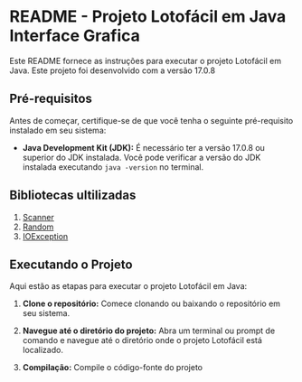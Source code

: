 # README - Projeto Lotofácil em Java Interface Grafica

Este README fornece as instruções para executar o projeto Lotofácil em Java. Este projeto foi desenvolvido com a versão 17.0.8

## Pré-requisitos

Antes de começar, certifique-se de que você tenha o seguinte pré-requisito instalado em seu sistema:

- **Java Development Kit (JDK):** É necessário ter a versão 17.0.8 ou superior do JDK instalada. Você pode verificar a versão do JDK instalada executando `java -version` no terminal.

## Bibliotecas ultilizadas


1. [Scanner](https://docs.oracle.com/javase/8/docs/api/java/util/Scanner.html)
2. [Random](https://docs.oracle.com/javase/8/docs/api/java/util/Random.html)
3. [IOException](https://docs.oracle.com/javase%2F7%2Fdocs%2Fapi%2F%2F/java/io/IOException.html)

## Executando o Projeto

Aqui estão as etapas para executar o projeto Lotofácil em Java:

1. **Clone o repositório:** Comece clonando ou baixando o repositório em seu sistema.

2. **Navegue até o diretório do projeto:** Abra um terminal ou prompt de comando e navegue até o diretório onde o projeto Lotofácil está localizado.

3. **Compilação:** Compile o código-fonte do projeto
